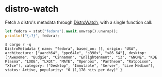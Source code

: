 # distro-watch

Fetch a distro's metadata through [DistroWatch](https://distrowatch.com/), with a
single function call:

```rust
let fedora = stat("fedora").await.unwrap().unwrap();
println!("{:?}", fedora);
```

```shell
$ cargo r -q
DistroMetadata { name: "fedora", based_on: [], origin: "USA", architecture: ["aarch64", "ppc64le", "s390x", "x86_64"], desktop: ["Awesome", "Budgie", "Cinnamon", "Enlightenment", "i3", "GNOME", "KDE Plasma", "LXDE", "LXQt", "MATE", "Openbox", "Pantheon", "Ratpoison", "Xfce"], category: ["Desktop", "Immutable", "Server", "Live Medium"], status: Active, popularity: "6 (1,178 hits per day)" }
```